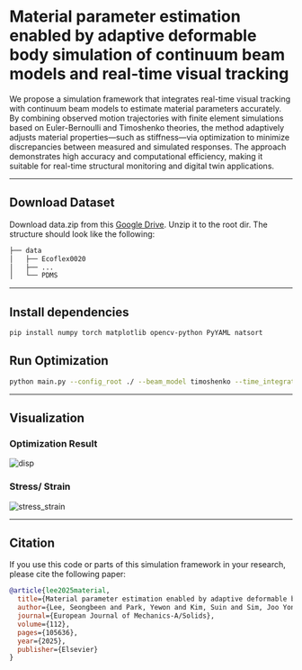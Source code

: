 # Material parameter estimation enabled by adaptive deformable body simulation of continuum beam models and real-time visual tracking

We propose a simulation framework that integrates real-time visual tracking with continuum beam models to estimate material parameters accurately. By combining observed motion trajectories with finite element simulations based on Euler-Bernoulli and Timoshenko theories, the method adaptively adjusts material properties—such as stiffness—via optimization to minimize discrepancies between measured and simulated responses. The approach demonstrates high accuracy and computational efficiency, making it suitable for real-time structural monitoring and digital twin applications.

---

## Download Dataset
Download data.zip from this [Google Drive](https://drive.google.com/file/d/1JXhTpRsDGlvDu2qU6Q8SPhkaqf2Grh9N/view?usp=drive_link). Unzip it to the root dir.
The structure should look like the following:
```bash
├── data 
│   ├── Ecoflex0020
│   ├── ...
│   └── PDMS
```

---

## Install dependencies

```bash
pip install numpy torch matplotlib opencv-python PyYAML natsort
```

## Run Optimization
```bash
python main.py --config_root ./ --beam_model timoshenko --time_integration newmark --optimize True --optim_num 100
```

---
## Visualization
### Optimization Result
![disp](https://github.com/user-attachments/assets/db8ea1e0-9cd3-4567-b80f-54fae20c4aa0)

### Stress/ Strain
![stress_strain](https://github.com/user-attachments/assets/5f512d3d-ce08-420a-aaf2-306187ce2df4)


---
## Citation

If you use this code or parts of this simulation framework in your research, please cite the following paper:

```bibtex
@article{lee2025material,
  title={Material parameter estimation enabled by adaptive deformable body simulation of continuum beam models and real-time visual tracking},
  author={Lee, Seongbeen and Park, Yewon and Kim, Suin and Sim, Joo Yong},
  journal={European Journal of Mechanics-A/Solids},
  volume={112},
  pages={105636},
  year={2025},
  publisher={Elsevier}
}

